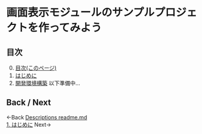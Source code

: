 # 画面表示モジュールのサンプルプロジェクトを作ってみよう

## 目次
0. [目次(このページ)](./00.toc.md)
1. [はじめに](./readme.md)
2. [開発環境構築](./02.install_software.md)
以下準備中…

## Back / Next
←Back [Descriptions readme.md](../readme.md)  
[1. はじめに](./readme.md) Next→
